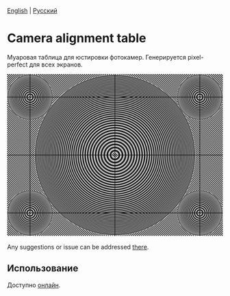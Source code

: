 [English](README.md) | [Русский](README.ru.md)
# Camera alignment table

Муаровая таблица для юстировки фотокамер. Генерируется pixel-perfect для всех экранов.

![Example](https://github.com/TheLongRunSmoke/camera-alignment-table/raw/master/static/camera-alignment-table.jpg)

Any suggestions or issue can be addressed [there](https://github.com/TheLongRunSmoke/camera-alignment-table/issues).

## Использование

Доступно [онлайн](https://thelongrunsmoke.github.io/camera-alignment-table).